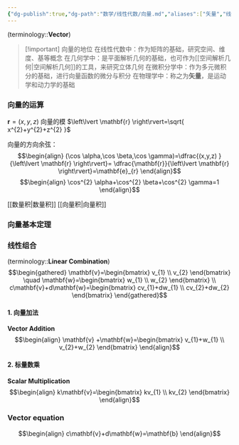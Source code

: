 ```yaml
---
{"dg-publish":true,"dg-path":"数学/线性代数/向量.md","aliases":["矢量","线性组合"],"Level":1,"permalink":"/数学/线性代数/向量/","dgPassFrontmatter":true,"noteIcon":"","created":"2024-05-21T15:20:28.055+08:00","updated":"2024-10-03T15:29:12.272+08:00"}
---
```


(terminology::**Vector**)

>[!important] 向量的地位
>在线性代数中：作为矩阵的基础，研究空间、维度、基等概念
>在几何学中：是平面解析几何的基础，也可作为[[空间解析几何\|空间解析几何]]的工具，来研究立体几何
>在微积分学中：作为多元微积分的基础，进行向量函数的微分与积分
>在物理学中：称之为**矢量**，是运动学和动力学的基础

### 向量的运算
$\mathbf{r}=(x,y,z)$
向量的模 $\left\lvert  \mathbf{r} \right\rvert=\sqrt{ x^{2}+y^{2}+z^{2} }$

向量的方向余弦： 
$$\begin{align}
(\cos \alpha,\cos \beta,\cos \gamma)=\dfrac{(x,y,z) }{\left\lvert  \mathbf{r} \right\rvert}= \dfrac{\mathbf{r}}{\left\lvert  \mathbf{r} \right\rvert}=\mathbf{e}_{r}
\end{align}$$
$$\begin{align}
\cos^{2} \alpha+\cos^{2} \beta+\cos^{2} \gamma=1
\end{align}$$

[[数量积\|数量积]]
[[向量积\|向量积]]

### 向量基本定理


### 线性组合
(terminology::**Linear Combination**)
$$\begin{gathered}
\mathbf{v}=\begin{bmatrix}
v_{1} \\
v_{2}
\end{bmatrix}  \quad 
\mathbf{w}=\begin{bmatrix}
w_{1} \\
w_{2}
\end{bmatrix} \\ 
c\mathbf{v}+d\mathbf{w}=\begin{bmatrix}
cv_{1}+dw_{1} \\
cv_{2}+dw_{2}
\end{bmatrix}
\end{gathered}$$

#### 1. 向量加法
**Vector Addition**
$$\begin{align}
\mathbf{v}  +\mathbf{w}=\begin{bmatrix}
v_{1}+w_{1} \\
v_{2}+w_{2}
\end{bmatrix}
\end{align}$$

#### 2. 标量数乘
**Scalar Multiplication** 
$$\begin{align}
k\mathbf{v}=\begin{bmatrix}
kv_{1} \\
kv_{2}
\end{bmatrix}
\end{align}$$

### Vector equation 
$$\begin{align}
c\mathbf{v}+d\mathbf{w}=\mathbf{b}
\end{align}$$

